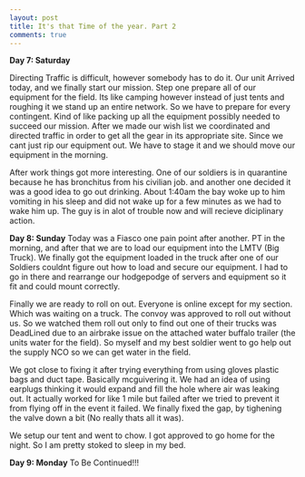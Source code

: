 ```yaml
---
layout: post
title: It's that Time of the year. Part 2
comments: true
---
```


__Day 7: Saturday__

Directing Traffic is difficult, however somebody has to do it. Our unit Arrived today, and we finally start our mission. Step one prepare all of our equipment for the field. Its like camping however instead of just tents and roughing it we stand up an entire network. So we have to prepare for every contingent. Kind of like packing up all the equipment possibly needed to succeed our mission. After we made our wish list we coordinated and directed traffic in order to get all the gear in its appropriate site. Since we cant just rip our equipment out. We have to stage it and we should move our equipment in the morning.

After work things got more interesting. One of our soldiers is in quarantine because he has bronchitus from his civilian job. and another one decided it was a good idea to go out drinking. About 1:40am the bay woke up to him vomiting in his sleep and did not wake up for a few minutes as we had to wake him up. The guy is in alot of trouble now and will recieve diciplinary action. <ugh> 

__Day 8: Sunday__
Today was a Fiasco one pain point after another. PT in the morning, and after that we are to load our equipment into the LMTV (Big Truck). We finally got the equipment loaded in the truck after one of our Soldiers couldnt figure out how to load and secure our equipment. I had to go in there and rearrange our hodgepodge of servers and equipment so it fit and could mount correctly.

Finally we are ready to roll on out. Everyone is online except for my section. Which was waiting on a truck. The convoy was approved to roll out without us. So we watched them roll out only to find out one of their trucks was DeadLined due to an airbrake issue on the attached water buffalo trailer (the units water for the field). So myself and my best soldier went to go help out the supply NCO so we can get water in the field.

We got close to fixing it after trying everything from using gloves plastic bags and duct tape. Basically mcguivering it. We had an idea of using earplugs thinking it would expand and fill the hole where air was leaking out. It actually worked for like 1 mile but failed after we tried to prevent it from flying off in the event it failed. We finally fixed the gap, by tighening the valve down a bit (No really thats all it was).

We setup our tent and went to chow. I got approved to go home for the night. So I am pretty stoked to sleep in my bed. 

__Day 9: Monday__
To Be Continued!!!